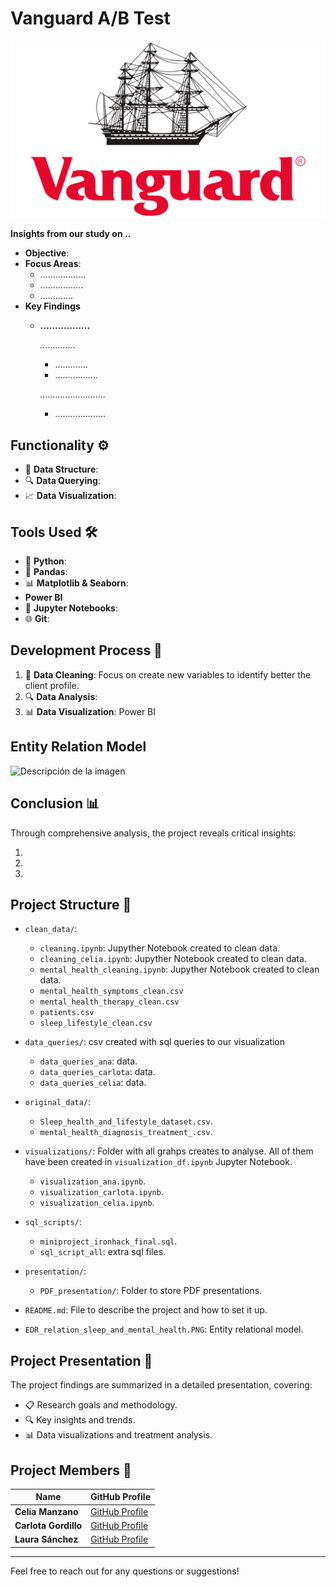 # Vanguard A/B Test

![Descripción de la imagen](Vanguard-Emblem.png) 

**Insights from our study on ..**


- **Objective**: 
- **Focus Areas**:
  - ..................
  - .................
  - .............
- **Key Findings**
    - **.................**
      
       *..............*

        - .............
        - .................
          
       *..........................*

        - ....................
          
 


## Functionality ⚙️

- 🧹 **Data Structure**: 
- 🔍 **Data Querying**: 
- 📈 **Data Visualization**: 

## Tools Used 🛠️

- 🐍 **Python**: 
- 🐼 **Pandas**: 
- 📊 **Matplotlib & Seaborn**:
-  **Power BI**
- 📓 **Jupyter Notebooks**: 
- 🌐 **Git**: 

## Development Process 🚀

1. 🧹 **Data Cleaning**: Focus on create new variables to identify better the client profile.
2. 🔍 **Data Analysis**: 
3. 📊 **Data Visualization**: Power BI


## Entity Relation Model 
![Descripción de la imagen](EDR_relation_sleep_and_mental_health.PNG)

## Conclusion 📊
Through comprehensive analysis, the project reveals critical insights:

1. 
2. 
3. 



## Project Structure 📁

- `clean_data/`:
    - `cleaning.ipynb`: Jupyther Notebook created to clean data.
    - `cleaning_celia.ipynb`: Jupyther Notebook created to clean data.
    - `mental_health_cleaning.ipynb`: Jupyther Notebook created to clean data.
    - `mental_health_symptoms_clean.csv`
    - `mental_health_therapy_clean.csv`
    - `patients.csv`
    - `sleep_lifestyle_clean.csv`
- `data_queries/`: csv created with sql queries to our visualization
    - `data_queries_ana`: data.
    - `data_queries_carlota`: data.
    - `data_queries_celia`: data.

- `original_data/`:
    - `Sleep_health_and_lifestyle_dataset.csv`.
    - `mental_health_diagnosis_treatment_.csv`.
  


  
- `visualizations/`: Folder with all grahps creates to analyse. All of them have been created in `visualization_df.ipynb` Jupyter Notebook.
    - `visualization_ana.ipynb`.
    - `visualization_carlota.ipynb`.
    - `visualization_celia.ipynb`.
- `sql_scripts/`:
    - `miniproject_ironhack_final.sql`.
    - `sql_script_all`: extra sql files.

- `presentation/`: 
  - `PDF_presentation/`: Folder to store PDF presentations.
- `README.md`: File to describe the project and how to set it up.
- `EDR_relation_sleep_and_mental_health.PNG`: Entity relational model.


## Project Presentation 🎤

The project findings are summarized in a detailed presentation, covering:

- 📋 Research goals and methodology.
- 🔍 Key insights and trends.
- 📊 Data visualizations and treatment analysis.



## Project Members 👥

| Name       | GitHub Profile                           |
|------------|------------------------------------------|
| **Celia Manzano** | [GitHub Profile](https://github.com/cemanzanoc) |
| **Carlota Gordillo** | [GitHub Profile](https://github.com/carlotagordillo2) |
| **Laura Sánchez** | [GitHub Profile](https://github.com/laurasanchez20) |
----

Feel free to reach out for any questions or suggestions!
